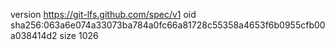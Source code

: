 version https://git-lfs.github.com/spec/v1
oid sha256:063a6e074a33073ba784a0fc66a81728c55358a4653f6b0955cfb00a038414d2
size 1026
